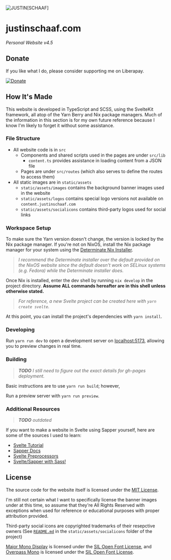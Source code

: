 ![JUSTIN[SCHAAF]](https://content.justinschaaf.com/common/logos/js-fullname256.png)

# justinschaaf.com

*Personal Website v4.5*

## Donate

If you like what I do, please consider supporting me on Liberapay.

[![Donate](https://liberapay.com/assets/widgets/donate.svg)](https://liberapay.com/justinhschaaf) 

## How It's Made

This website is developed in TypeScript and SCSS, using the SvelteKit framework, all atop of the Yarn Berry and Nix package managers. Much of the information in this section is for my own future reference because I know I'm likely to forget it without some assistance.

### File Structure

- All website code is in `src`
    - Components and shared scripts used in the pages are under `src/lib`
        - `content.ts` provides assistance in loading content from a JSON file
    - Pages are under `src/routes` (which also serves to define the routes to access them)
- All static images are in `static/assets`
    - `static/assets/images` contains the background banner images used in the website
    - `static/assets/logos` contains special logo versions not available on `content.justinschaaf.com`
    - `static/assets/socialicons` contains third-party logos used for social links

### Workspace Setup

To make sure the Yarn version doesn't change, the version is locked by the Nix package manager. If you're not on NixOS, install the Nix package manager for your system using the [Determinate Nix Installer](https://github.com/DeterminateSystems/nix-installer).

> *I recommend the Determinate installer over the default provided on the NixOS website since the default doesn't work on SELinux systems (e.g. Fedora) while the Determinate installer does.*

Once Nix is installed, enter the dev shell by running `nix develop` in the project directory. **Assume ALL commands hereafter are in this shell unless otherwise stated.**

> *For reference, a new Svelte project can be created here with `yarn create svelte`.*

At this point, you can install the project's dependencies with `yarn install`. 

### Developing

Run `yarn run dev` to open a development server on [localhost:5173](http://localhost:5173), allowing you to preview changes in real time.

### Building

> ***TODO** I still need to figure out the exact details for gh-pages deployment.*

Basic instructions are to use `yarn run build`; however, 

Run a preview server with `yarn run preview`.

### Additional Resources

> ***TODO** outdated*

If you want to make a website in Svelte using Sapper yourself, here are some of the sources I used to learn:

- [Svelte Tutorial](https://svelte.dev/tutorial/basics)
- [Sapper Docs](https://sapper.svelte.dev/docs)
- [Svelte Preprocessors](https://github.com/sveltejs/language-tools/tree/master/docs/preprocessors)
- [Svelte/Sapper with Sass!](https://codepilotsf.medium.com/svelte-sapper-with-sass-271fff662da9)

## License

The source code for the website itself is licensed under the [MIT License](https://github.com/justinhschaaf/justinschaaf.com/blob/master/LICENSE.md). 

I'm still not certain what I want to specifically license the banner images under at this time, so assume that they're All Rights Reserved with exceptions when used for reference or educational purposes with proper attribution provided. 

Third-party social icons are copyrighted trademarks of their resepctive owners (See [`README.md`](https://github.com/justinhschaaf/justinschaaf.com/blob/master/static/assets/socialicons/README.md) in the `static/assets/socialicons` folder of the project)

[Major Mono Display](https://github.com/googlefonts/majormono) is licensed under the [SIL Open Font License](https://github.com/googlefonts/majormono/blob/master/OFL.txt), and [Overpass Mono](https://overpassfont.org) is licensed under the [SIL Open Font License](https://github.com/RedHatOfficial/Overpass/blob/master/LICENSE.md).

